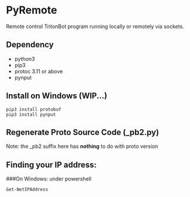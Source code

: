 # PyRemote 
Remote control TritonBot program running locally or remotely via sockets.

## Dependency
* python3
* pip3
* protoc 3.11 or above
* pynput 

## Install on Windows (WIP...)
```
pip3 install protobuf
pip3 install pynput
```

## Regenerate Proto Source Code (_pb2.py)
Note:  the _pb2 suffix here has **nothing** to do with proto version


## Finding your IP address:

###On Windows:
under powershell
```
Get-NetIPAddress
```
